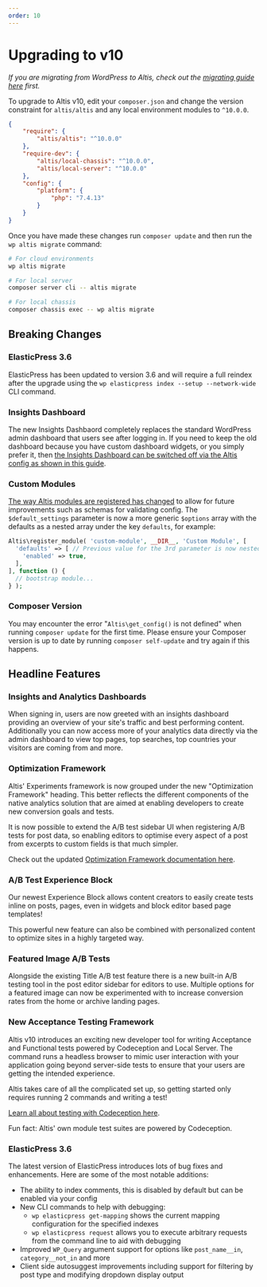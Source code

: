 ```yaml
---
order: 10
---
```

# Upgrading to v10

_If you are migrating from WordPress to Altis, check out the [migrating guide here](../migrating-from-wordpress.md) first._

To upgrade to Altis v10, edit your `composer.json` and change the version constraint for `altis/altis` and any local environment modules to `^10.0.0`.

```json
{
	"require": {
		"altis/altis": "^10.0.0"
	},
	"require-dev": {
		"altis/local-chassis": "^10.0.0",
		"altis/local-server": "^10.0.0"
	},
	"config": {
		"platform": {
			"php": "7.4.13"
		}
	}
}
```

Once you have made these changes run `composer update` and then run the `wp altis migrate` command:

```sh
# For cloud environments
wp altis migrate

# For local server
composer server cli -- altis migrate

# For local chassis
composer chassis exec -- wp altis migrate
```

## Breaking Changes

### ElasticPress 3.6

ElasticPress has been updated to version 3.6 and will require a full reindex after the upgrade using the `wp elasticpress index --setup --network-wide` CLI command.

### Insights Dashboard

The new Insights Dashbaord completely replaces the standard WordPress admin dashboard that users see after logging in. If you need to keep the old dashboard because you have custom dashboard widgets, or you simply prefer it, then [the Insights Dashboard can be switched off via the Altis config as shown in this guide](docs://analytics/native/README.md#dashboards).

### Custom Modules

[The way Altis modules are registered has changed](docs://core/custom-modules.md) to allow for future improvements such as schemas for validating config. The `$default_settings` parameter is now a more generic `$options` array with the defaults as a nested array under the key `defaults`, for example:

```php
Altis\register_module( 'custom-module', __DIR__, 'Custom Module', [
  'defaults' => [ // Previous value for the 3rd parameter is now nested under the 'defaults' key.
    'enabled' => true,
  ],
], function () {
  // bootstrap module...
} );
```

### Composer Version

You may encounter the error "`Altis\get_config()` is not defined" when running `composer update` for the first time. Please ensure your Composer version is up to date by running `composer self-update` and try again if this happens.

## Headline Features

### Insights and Analytics Dashboards

When signing in, users are now greeted with an insights dashboard providing an overview of your site's traffic and best performing content. Additionally you can now access more of your analytics data directly via the admin dashboard to view top pages, top searches, top countries your visitors are coming from and more.

### Optimization Framework

Altis' Experiments framework is now grouped under the new "Optimization Framework" heading. This better reflects the different components of the native analytics solution that are aimed at enabling developers to create new conversion goals and tests.

It is now possible to extend the A/B test sidebar UI when registering A/B tests for post data, so enabling editors to optimise every aspect of a post from excerpts to custom fields is that much simpler.

Check out the updated [Optimization Framework documentation here](docs://analytics/optimization-framework/README.md).

### A/B Test Experience Block

Our newest Experience Block allows content creators to easily create tests inline on posts, pages, even in widgets and block editor based page templates!

This powerful new feature can also be combined with personalized content to optimize sites in a highly targeted way.

### Featured Image A/B Tests

Alongside the existing Title A/B test feature there is a new built-in A/B testing tool in the post editor sidebar for editors to use. Multiple options for a featured image can now be experimented with to increase conversion rates from the home or archive landing pages.

### New Acceptance Testing Framework

Altis v10 introduces an exciting new developer tool for writing Acceptance and Functional tests powered by Codeception and Local Server. The command runs a headless browser to mimic user interaction with your application going beyond server-side tests to ensure that your users are getting the intended experience.

Altis takes care of all the complicated set up, so getting started only requires running 2 commands and writing a test!

[Learn all about testing with Codeception here](docs://dev-tools/testing-with-codeception.md).

Fun fact: Altis' own module test suites are powered by Codeception.

### ElasticPress 3.6

The latest version of ElasticPress introduces lots of bug fixes and enhancements. Here are some of the most notable additions:

- The ability to index comments, this is disabled by default but can be enabled via your config
- New CLI commands to help with debugging:
  - `wp elasticpress get-mapping` shows the current mapping configuration for the specified indexes
  - `wp elasticpress request` allows you to execute arbitrary requests from the command line to aid with debugging
- Improved `WP_Query` argument support for options like `post_name__in`, `category__not_in` and more
- Client side autosuggest improvements including support for filtering by post type and modifying dropdown display output
